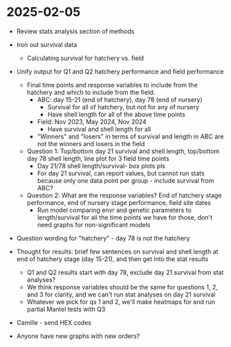 # 2025-02-05
- Review stats analysis section of methods
- Iron out survival data
  - Calculating survival for hatchery vs. field
- Unify output for Q1 and Q2 hatchery performance and field performance
  - Final time points and response variables to include from the hatchery and which to include from the field:
    - ABC: day 15-21 (end of hatchery), day 78 (end of nursery)
      - Survival for all of hatchery, but not for any of nursery
      - Have shell length for all of the above time points      
    - Field: Nov 2023, May 2024, Nov 2024
      - Have survival and shell length for all
    - "Winners" and "losers" in terms of survival and length in ABC are not the winners and losers in the field
  - Question 1: Top/bottom day 21 survival and shell length, top/bottom day 78 shell length, line plot for 3 field time points
    - Day 21/78 shell length/survival- box plots pls
    - For day 21 survival, can report values, but cannot run stats because only one data point per group - include survival from ABC?
  - Question 2: What are the response variables? End of hatchery stage performance, end of nursery stage performance, field site dates
    - Run model comparing envr and genetic parameters to length/survival for all the time points we have for those, don't need graphs for non-significant models 
- Question wording for "hatchery" - day 78 is not the hatchery  
- Thought for results: brief few sentences on survival and shell length at end of hatchery stage (day 15-21), and then get into the stat results
  - Q1 and Q2 results start with day 78, exclude day 21 survival from stat analyses?
  - We think response variables should be the same for questions 1, 2, and 3 for clarity, and we can't run stat analyses on day 21 survival
  - Whatever we pick for qs 1 and 2, we'll make heatmaps for and run partial Mantel tests with Q3

- Camille - send HEX codes
- Anyone have new graphs with new orders?
